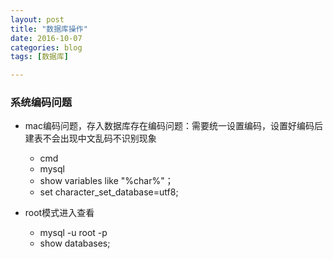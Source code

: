 ```yaml
---
layout: post
title: "数据库操作"
date: 2016-10-07
categories: blog
tags: [数据库]

---
```


### 系统编码问题

- mac编码问题，存入数据库存在编码问题：需要统一设置编码，设置好编码后建表不会出现中文乱码不识别现象
  + cmd
  + mysql
  + show variables like "%char%"；
  + set character_set_database=utf8;

- root模式进入查看
  + mysql -u root -p
  + show databases;
